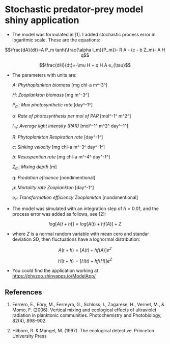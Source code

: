# Stochastic predator-prey model shiny application

* The model was formulated in [1]. I added stochastic process error in logaritmic scale. These are the equations: 


$$\frac{dA}{dt}=A P_m tanh(\frac{\alpha I_m}{P_m})- R A - (c - b Z_m)- A H q$$   

$$\frac{dH}{dt}=-\mu H + q H A e_{\tau}$$   

* The parameters with units are: 

    $A$: *Phythoplankton biomass* [mg chl-a m^-3^] 
    
    $H$: *Zooplankton biomass* [mg m^-3^]
    
    $P_m$: *Max photosynthetic rate* [day^-1^]
    
    $\alpha$: *Rate of photosynthesis per mol of PAR* [mol^-1^ m^2^]  
    
    $I_m$: *Average light intensity (PAR)* [mol^-1^ m^2^ day^-1^]
    
    $R$:  *Phytoplankton Respiration rate* [day^-1^]
    
    $c$:  *Sinking velocity* [mg chl-a m^-3^ day^-1^]
    
    $b$:  *Resuspention rate* [mg chl-a m^-4^ day^-1^]
    
    $Z_m$: *Mixing depth* [m]
    
    $q$:  *Predation eficience* [nondimentional]
    
    $\mu$: *Mortality rate Zooplankton* [day^-1^]
    
    $e_{\tau}$: *Transformation efficiency Zooplankton* [nondimentional]

* The model was simulated with an integration step of $h=0.01$, and the process error was added as follows, see [2]:

$$log[A(t+h)]=log[A(t) +h f(A)] + Z$$

* where $Z$ is a normal random variable with mean cero and standar deviation $SD$, then fluctuations have a lognormal distribution:

$$A(t+h)=[A(t) +h f(A) ] e^Z$$
    
$$H(t+h)=[H(t) +h f(H) ] e^Z$$


* You could find the application working at <https://phyzoo.shinyapps.io/ModelApp/>


## References

1. Ferrero, E., Eöry, M., Ferreyra, G., Schloss, I., Zagarese, H., Vernet, M., & Momo, F. (2006). Vertical mixing and ecological effects of ultraviolet radiation in planktonic communities. Photochemistry and Photobiology, 82(4), 898–902. 

1. Hilborn, R. & Mangel, M. (1997). The ecological detective. Princeton University Press